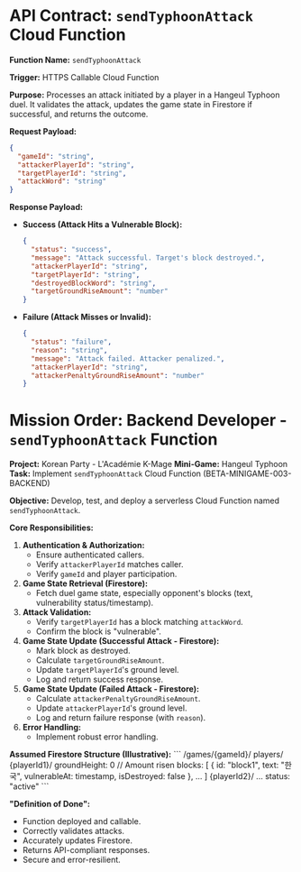 # API Contract: `sendTyphoonAttack` Cloud Function

**Function Name:** `sendTyphoonAttack`

**Trigger:** HTTPS Callable Cloud Function

**Purpose:** Processes an attack initiated by a player in a Hangeul Typhoon duel. It validates the attack, updates the game state in Firestore if successful, and returns the outcome.

**Request Payload:**

```json
{
  "gameId": "string",
  "attackerPlayerId": "string",
  "targetPlayerId": "string",
  "attackWord": "string"
}
```

**Response Payload:**

*   **Success (Attack Hits a Vulnerable Block):**
    ```json
    {
      "status": "success",
      "message": "Attack successful. Target's block destroyed.",
      "attackerPlayerId": "string",
      "targetPlayerId": "string",
      "destroyedBlockWord": "string",
      "targetGroundRiseAmount": "number"
    }
    ```

*   **Failure (Attack Misses or Invalid):**
    ```json
    {
      "status": "failure",
      "reason": "string",
      "message": "Attack failed. Attacker penalized.",
      "attackerPlayerId": "string",
      "attackerPenaltyGroundRiseAmount": "number"
    }
    ```

# Mission Order: Backend Developer - `sendTyphoonAttack` Function

**Project:** Korean Party - L'Académie K-Mage
**Mini-Game:** Hangeul Typhoon
**Task:** Implement `sendTyphoonAttack` Cloud Function (BETA-MINIGAME-003-BACKEND)

**Objective:**
Develop, test, and deploy a serverless Cloud Function named `sendTyphoonAttack`.

**Core Responsibilities:**

1.  **Authentication & Authorization:**
    *   Ensure authenticated callers.
    *   Verify `attackerPlayerId` matches caller.
    *   Verify `gameId` and player participation.
2.  **Game State Retrieval (Firestore):**
    *   Fetch duel game state, especially opponent's blocks (text, vulnerability status/timestamp).
3.  **Attack Validation:**
    *   Verify `targetPlayerId` has a block matching `attackWord`.
    *   Confirm the block is "vulnerable".
4.  **Game State Update (Successful Attack - Firestore):**
    *   Mark block as destroyed.
    *   Calculate `targetGroundRiseAmount`.
    *   Update `targetPlayerId`'s ground level.
    *   Log and return success response.
5.  **Game State Update (Failed Attack - Firestore):**
    *   Calculate `attackerPenaltyGroundRiseAmount`.
    *   Update `attackerPlayerId`'s ground level.
    *   Log and return failure response (with `reason`).
6.  **Error Handling:**
    *   Implement robust error handling.

**Assumed Firestore Structure (Illustrative):**
\`\`\`
/games/{gameId}/
    players/
        {playerId1}/
            groundHeight: 0 // Amount risen
            blocks: [ { id: "block1", text: "한국", vulnerableAt: timestamp, isDestroyed: false }, ... ]
        {playerId2}/ ...
    status: "active"
\`\`\`

**"Definition of Done":**
*   Function deployed and callable.
*   Correctly validates attacks.
*   Accurately updates Firestore.
*   Returns API-compliant responses.
*   Secure and error-resilient.
```
